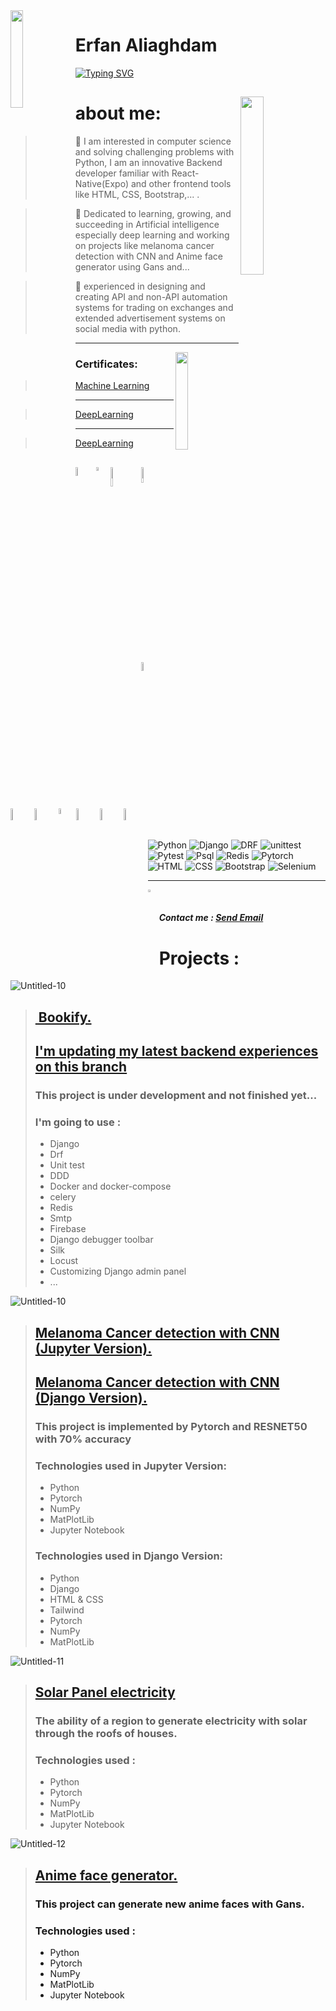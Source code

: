 <img src='https://user-images.githubusercontent.com/80113382/177538232-262cc624-b218-4b51-b655-2360f74a1419.gif' align='left' width='20%'>


# Erfan Aliaghdam


[![Typing SVG](http://readme-typing-svg.herokuapp.com?font=Ubuntu&duration=2200&color=6DAF24&vCenter=true&width=408&height=66&lines=Hey+%F0%9F%91%8B;welcome+to+my+Github+repo+%F0%9F%91%BE.;%F0%9F%94%A5)](https://git.io/typing-svg)



  
##

<img src='https://user-images.githubusercontent.com/80113382/177332733-28a53a09-b273-4641-ac30-8ed0ac95f168.png' align='right' width='27%'>


# about me:
 > 🐍 I am interested in computer science and solving challenging problems with Python, I am an innovative Backend developer familiar with React-Native(Expo) and other frontend tools like HTML, CSS, Bootstrap,... .

 > 📗 Dedicated to learning, growing, and succeeding in Artificial intelligence especially deep learning and working on projects like melanoma cancer detection with      CNN and Anime face generator using Gans and...
 
 > 🤖 experienced in designing and creating API and non-API automation systems for trading on exchanges and extended advertisement systems on social media with python.

---------------------------------------------
<img src='https://user-images.githubusercontent.com/80113382/177392524-0a83b72c-4375-4a08-9cd1-be96d2b3299a.png' align='right' width='20%'>



### Certificates:
> [Machine Learning](https://coursera.org/share/82539bc00982e44fa8814eb9d6991442)
-------
> [DeepLearning](https://graduation.udacity.com/confirm/EECNYTXC)
-------
> [DeepLearning](https://coursera.org/share/9198bf9e5641668612752b5cd17be8a2)







##
<img src='https://user-images.githubusercontent.com/80113382/177596337-177311f6-bacf-4192-a445-d89590bc064e.png' align='left' width='6%'>
<img src='https://user-images.githubusercontent.com/80113382/177595626-5f1111df-eab3-486b-8243-bcd0ce9f3e06.svg' align='left' width='4%'>
<img src='https://user-images.githubusercontent.com/80113382/177600945-fc22d511-8166-420d-856b-470db4ffbbbf.png' align='left' width='9%'>
<img src='https://user-images.githubusercontent.com/80113382/177595180-7cef0954-35f7-4a1b-bf66-9feb470177a5.png' align='left' width='8%'>
<img src='https://user-images.githubusercontent.com/80113382/177595218-25e00729-d7e8-4e86-b2e5-32bca6bb6625.svg' align='left' width='6%'>
<img src='https://user-images.githubusercontent.com/80113382/177598530-1857c72e-af6c-44c8-8dbc-b68bc67945f3.svg' align='left' width='7%'>
<img src='https://user-images.githubusercontent.com/80113382/177595479-6cac0210-fe50-436a-8d55-d4a647c19964.svg' align='left' width='7%'>
<img src='https://user-images.githubusercontent.com/80113382/177596149-bf341b47-a1a9-4577-bf52-1362b5e95b0f.png' align='left' width='5%'>
<img src='https://user-images.githubusercontent.com/80113382/177599854-bb182e81-3730-4eeb-a41e-2cd5427eb035.svg' align='left' width='7%'>
<img src='https://user-images.githubusercontent.com/80113382/177600254-07c565b3-c7f5-4527-badb-e1a7f8ca6dec.svg' align='left' width='7%'>
<img src='https://user-images.githubusercontent.com/80113382/177720206-827eeb86-7296-49ee-9828-4be8c2ce706d.png' align='left' width='7%'>

<br>




<br>
<br>
<br>
<br>
<br>

![Python](https://img.shields.io/badge/%20-Python-brightgreen)
![Django](https://img.shields.io/badge/%20-Django%20-green)
![DRF](https://img.shields.io/badge/%20-DRF-yellow)
![unittest](https://img.shields.io/badge/%20-unittest-%2328870b)
![Pytest](https://img.shields.io/badge/%20-Pytest-%2328870b)
![Psql](https://img.shields.io/badge/%20-PostgreSql%20-blue)
![Redis](https://img.shields.io/badge/%20-Redis%20-red)
![Pytorch](https://img.shields.io/badge/%20-Pytorch%20-orange)
![HTML](https://img.shields.io/badge/%20-HTML-red)
![CSS](https://img.shields.io/badge/%20-CSS-blue)
![Bootstrap](https://img.shields.io/badge/%20-Bootstrap%20-%237952b4)
![Selenium](https://img.shields.io/badge/%20-Selenium-lightgrey)




---------------------------------------------
&nbsp;
<img src='https://user-images.githubusercontent.com/80113382/177611759-0d468bc7-103d-4c0f-9c9d-8068e1e09a35.png' align='left' width='3%'>
##### Contact me : <a href = "mailto: aliaghdam.erfan@gmail.com">Send Email</a>





# Projects : 

![Untitled-10](https://github.com/erfanAliaghdam/erfanAliaghdam/assets/80113382/4a6bf226-146e-4ef3-874d-f130db543a52)

> ## <a href="">‌ Bookify.</a>
> ## <a href=""> I'm updating my latest backend experiences on this branch </a>
> ### This project is under development and not finished yet...
> ### I'm going to use :
> - Django
> - Drf
> - Unit test
> - DDD
> - Docker and docker-compose
> - celery
> - Redis
> - Smtp
> - Firebase
> - Django debugger toolbar
> - Silk
> - Locust
> - Customizing Django admin panel
> - ...

![Untitled-10](https://user-images.githubusercontent.com/80113382/186382891-105fd750-b26e-4514-8098-33b6e6cc587b.png)

> ## <a href="https://github.com/erfanAliaghdam/dermatologist-pytorch-classifier"> Melanoma Cancer detection with CNN (Jupyter Version).</a>
> ## <a href="https://github.com/erfanAliaghdam/dermontologistWithDjango"> Melanoma Cancer detection with CNN (Django Version).</a>
> ### This project is implemented by Pytorch and RESNET50 with 70% accuracy
> ### Technologies used in Jupyter Version:
> - Python
> - Pytorch
> - NumPy
> - MatPlotLib
> - Jupyter Notebook
> ### Technologies used in Django Version:
> - Python
> - Django
> - HTML & CSS
> - Tailwind
> - Pytorch
> - NumPy
> - MatPlotLib


![Untitled-11](https://user-images.githubusercontent.com/80113382/186383567-f61521cd-345c-45b6-9733-27077a43f418.png)

> ## <a href="https://github.com/erfanAliaghdam/solarSegmentationWithUnet"> Solar Panel electricity </a>
> ### The ability of a region to generate electricity with solar through the roofs of houses.
> ### Technologies used :
> - Python
> - Pytorch
> - NumPy
> - MatPlotLib
> - Jupyter Notebook


![Untitled-12](https://user-images.githubusercontent.com/80113382/186383925-3dbd8330-8261-4c21-9409-682548092fcb.png)

> ## <a href="https://github.com/erfanAliaghdam/animeFaceWithGans">Anime face generator.<a>
> ### This project can generate new anime faces with Gans.
> ### Technologies used :
> - Python
> - Pytorch
> - NumPy
> - MatPlotLib
> - Jupyter Notebook




